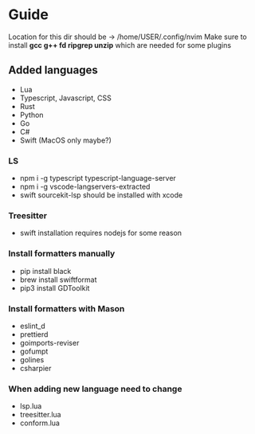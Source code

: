 # Guide

Location for this dir should be -> /home/USER/.config/nvim
Make sure to install **gcc g++ fd ripgrep unzip** which are needed for some plugins

## Added languages

- Lua
- Typescript, Javascript, CSS
- Rust
- Python
- Go
- C#
- Swift (MacOS only maybe?)

### LS

- npm i -g typescript typescript-language-server
- npm i -g vscode-langservers-extracted
- swift sourcekit-lsp should be installed with xcode

### Treesitter

- swift installation requires nodejs for some reason

### Install formatters manually

- pip install black
- brew install swiftformat
- pip3 install GDToolkit

### Install formatters with Mason

- eslint_d <!-- Javascript, Typescript -->
- prettierd
- goimports-reviser <!-- Golang -->
- gofumpt
- golines
- csharpier <!-- C# -->

### When adding new language need to change

- lsp.lua <!-- Language server -->
- treesitter.lua <!-- Syntax highlighting -->
- conform.lua <!-- Formatter -->
